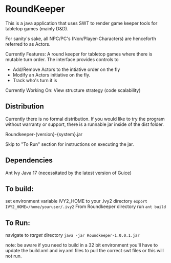 RoundKeeper
===========
This is a java application that uses SWT to render game keeper tools for tabletop games (mainly D&D).

For sanity's sake, all NPC/PC's (Non/Player-Characters) are henceforth referred to as Actors.

Currently Features:
A round keeper for tabletop games where there is mutable turn order. The interface provides controls to
- Add/Remove Actors to the intiative order on the fly
- Modify an Actors initiative on the fly.
- Track who's turn it is

Currently Working On: 
View structure strategy (code scalability)

Distribution
----
Currently there is no formal distribution.  If you would like to try the program without warranty or support, there is a runnable jar inside of the dist folder.

Roundkeeper-{version}-{system}.jar

Skip to "To Run" section for instructions on executing the jar.

Dependencies
----
Ant
Ivy
Java 17 (necessitated by the latest version of Guice)

To build:
-----
set environment variable IVY2_HOME to your .ivy2 directory
`export IVY2_HOME=/home/youruser/.ivy2`
From Roundkeeper directory run
`ant build`

To Run:
------
navigate to _target_ directory
`java -jar Roundkeeper-1.0.0.1.jar`

note: be aware if you need to build in a 32 bit environment you'll have to update the build.xml and ivy.xml files to pull the correct swt files or this will not run.


